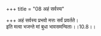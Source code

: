 +++
title = "08 अहं सर्वस्य"

+++
अहं सर्वस्य प्रभवो मत्तः सर्वं प्रवर्तते।  
इति मत्वा भजन्ते मां बुधा भावसमन्विताः।।10.8।।